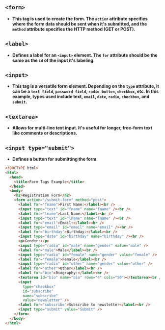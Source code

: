 ## ``<form>``
- **This tag is used to create the form. The ``action`` attribute specifies where the form data should be sent when it's submitted, and the ``method`` attribute specifies the HTTP method (GET or POST).**

## ``<label>``
- **Defines a label for an ``<input>`` element. The ``for`` attribute should be the same as the ``id`` of the input it's labeling.**

## ``<input>``
- **This tag is a versatile form element. Depending on the ``type`` attribute, it can be a ``text field``, ``password field``, ``radio button``, ``checkbox``, etc. In this example, types used include text, ``email``, ``date``, ``radio``, ``checkbox``, and ``submit``.**

## ``<textarea>``
- **Allows for multi-line text input. It's useful for longer, free-form text like comments or descriptions.**

## ``<input type="submit">``
- **Defines a button for submitting the form.**

```html
<!DOCTYPE html>
<html>
  <head>
    <title>Form Tags Example</title>
  </head>
  <body>
    <h2>Registration Form</h2>
    <form action="/submit-form" method="post">
      <label for="fname">First Name:</label><br />
      <input type="text" id="fname" name="fname" /><br />
      <label for="lname">Last Name:</label><br />
      <input type="text" id="lname" name="lname" /><br />
      <label for="email">Email:</label><br />
      <input type="email" id="email" name="email" /><br />
      <label for="birthday">Birthday:</label><br />
      <input type="date" id="birthday" name="birthday" /><br />
      <p>Gender:</p>
      <input type="radio" id="male" name="gender" value="male" />
      <label for="male">Male</label><br />
      <input type="radio" id="female" name="gender" value="female" />
      <label for="female">Female</label><br />
      <input type="radio" id="other" name="gender" value="other" />
      <label for="other">Other</label><br />
      <label for="bio">Biography:</label><br />
      <textarea id="bio" name="bio" rows="4" cols="50"></textarea><br />
      <input
        type="checkbox"
        id="subscribe"
        name="subscribe"
        value="newsletter" />
      <label for="subscribe">Subscribe to newsletter</label><br />
      <input type="submit" value="Submit" />
    </form>
  </body>
</html>
```
